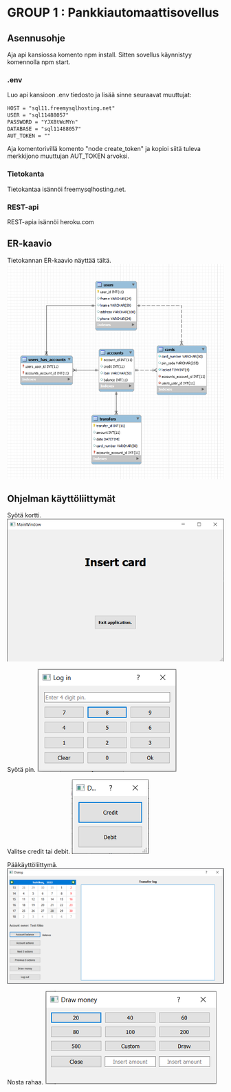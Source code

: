 # GROUP 1 : Pankkiautomaattisovellus

## Asennusohje
Aja api kansiossa komento npm install. Sitten sovellus käynnistyy komennolla npm start.

### .env
Luo api kansioon .env tiedosto ja lisää sinne seuraavat muuttujat:

    HOST = "sql11.freemysqlhosting.net"
    USER = "sql11488057"
    PASSWORD = "YJX8tWcMYn"
    DATABASE = "sql11488057"
    AUT_TOKEN = ""  

Aja komentorivillä komento "node create_token" ja kopioi siitä tuleva merkkijono muuttujan AUT_TOKEN arvoksi.

### Tietokanta
Tietokantaa isännöi freemysqlhosting.net.

### REST-api
REST-apia isännöi heroku.com

## ER-kaavio
Tietokannan ER-kaavio näyttää tältä. 
<img src="Documents/banksimul-db-27-4.png">

## Ohjelman käyttöliittymät
Syötä kortti. 
<img src="Documents/insert-card-window.png">

Syötä pin. 
<img src="Documents/insert-pin-window.png">

Valitse credit tai debit. 
<img src="Documents/debit-or-credit-window.png">

Pääkäyttöliittymä. 
<img src="Documents/main-bank-interface-window.png">

Nosta rahaa. 
<img src="Documents/draw-money-window.png">
